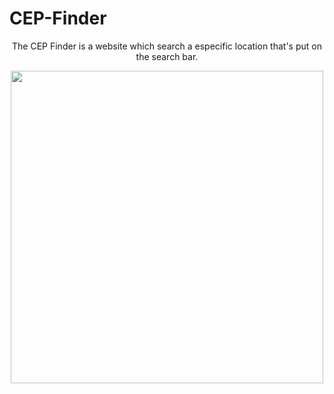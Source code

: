 # CEP-Finder
<div align="center">
  <p>The CEP Finder is a website which search a especific location that's put on the search bar.</p>
</div>


<div align="center">
  <img src="https://user-images.githubusercontent.com/90161585/219497633-3c7eb182-f9d7-43a7-99f1-be0edb25a608.png" width="500px"/>
</div>
